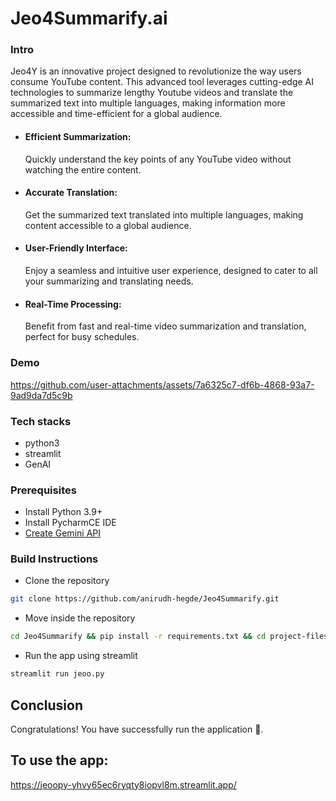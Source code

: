 # Jeo4Summarify.ai

### Intro
Jeo4Y is an innovative project designed to revolutionize the way users consume
YouTube content. This advanced tool leverages cutting-edge AI technologies to 
summarize lengthy Youtube videos and translate the summarized text into multiple
languages, making information more accessible and time-efficient for a global audience.

* #### Efficient Summarization:
  Quickly understand the key points of any YouTube video without watching the entire content.
* #### Accurate Translation:
  Get the summarized text translated into multiple languages, making content accessible to a global audience.
* #### User-Friendly Interface:
  Enjoy a seamless and intuitive user experience, designed to cater to all your summarizing and translating needs.
* #### Real-Time Processing:
  Benefit from fast and real-time video summarization and translation, perfect for busy schedules.
  
### Demo

https://github.com/user-attachments/assets/7a6325c7-df6b-4868-93a7-9ad9da7d5c9b

### Tech stacks
* python3
* streamlit
* GenAI 

### Prerequisites
* Install Python 3.9+
* Install PycharmCE IDE
* [Create Gemini API](https://aistudio.google.com/app/apikey?_gl=1*1nvm073*_ga*NzQwODI5Nzc5LjE3MTk4NTQxNTg.*_ga_P1DBVKWT6V*MTcyMTI3NDc0MC4zLjEuMTcyMTI3NDgwMy42MC4wLjgwMTI0NzA2)
  
### Build Instructions
* Clone the repository
```sh
git clone https://github.com/anirudh-hegde/Jeo4Summarify.git
```

* Move inside the repository
```sh
cd Jeo4Summarify && pip install -r requirements.txt && cd project-files
```

* Run the app using streamlit
```sh
streamlit run jeoo.py
```

## Conclusion
Congratulations! You have successfully run the application 🚀️.

## To use the app: 
https://jeoopy-yhvy65ec6ryqty8iopvl8m.streamlit.app/
